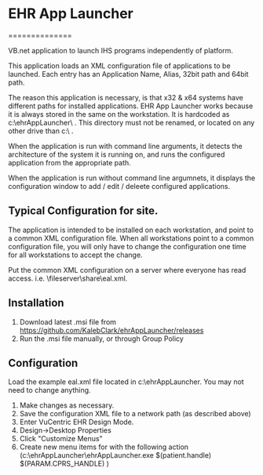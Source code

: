 # EHR App Launcher
==============

VB.net application to launch IHS programs independently of platform.

This application loads an XML configuration file of applications to be launched. Each entry has an Application Name, Alias, 32bit path and 64bit path.

The reason this application is necessary, is that x32 & x64 systems have different paths for installed applications. EHR App Launcher works because it is always stored in the same on the workstation. It is hardcoded as c:\ehrAppLauncher\ . This directory must not be renamed, or located on any other drive than c:\ .

When the application is run with command line arguments, it detects the architecture of the system it is running on, and runs the configured application from the appropriate path.

When the application is run without command line argumnets, it displays the configuration window to add / edit / deleete configured applications.

## Typical Configuration for site.
The application is intended to be installed on each workstation, and point to a common XML configuration file. When all workstations point to a common configuration file, you will only have to change the configuration one time for all workstations to accept the change.

Put the common XML configuration on a server where everyone has read access. i.e. \\fileserver\share\eal.xml.

## Installation
1. Download latest .msi file from https://github.com/KalebClark/ehrAppLauncher/releases
2. Run the .msi file manually, or through Group Policy


## Configuration
Load the example eal.xml file located in c:\ehrAppLauncher. You may not need to change anything.

1. Make changes as necessary.
2. Save the configuration XML file to a network path (as described above)
3. Enter VuCentric EHR Design Mode.
4. Design->Desktop Properties
5. Click "Customize Menus"
6. Create new menu items for with the following action (c:\ehrAppLauncher\ehrAppLauncher.exe <alias>  $(patient.handle) $(PARAM.CPRS_HANDLE) <server IP Address> <server port>)

